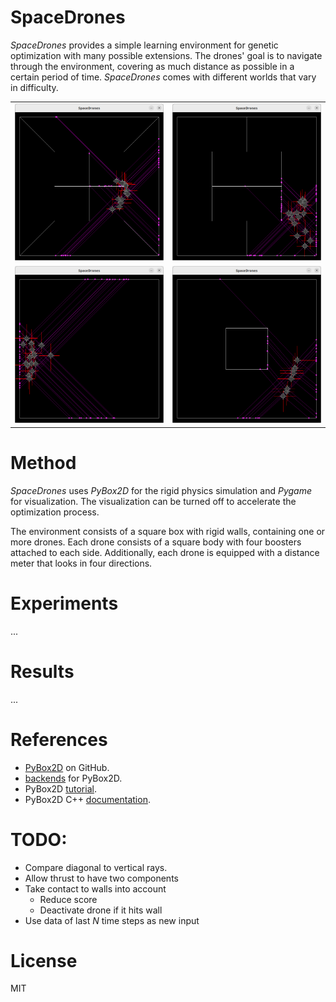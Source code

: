 # SpaceDrones

*SpaceDrones* provides a simple learning environment for genetic optimization with many possible extensions. The drones' goal is to navigate through the environment, covering as much distance as possible in a certain period of time. *SpaceDrones* comes with different worlds that vary in difficulty.

|||
|:--:|:--:|
|![](docs/map_cross.png)|![](docs/map_track.png)|
|![](docs/map_empty.png)|![](docs/map_block.png)|

# Method

*SpaceDrones* uses *PyBox2D* for the rigid physics simulation and *Pygame* for visualization. The visualization can be turned off to accelerate the optimization process.

The environment consists of a square box with rigid walls, containing one or more drones. Each drone consists of a square body with four boosters attached to each side. Additionally, each drone is equipped with a distance meter that looks in four directions.

# Experiments

...

# Results

...

# References

- [PyBox2D](https://github.com/pybox2d/pybox2d) on GitHub.
- [backends](https://github.com/pybox2d/pybox2d/tree/master/library/Box2D/examples/backends) for PyBox2D.
- PyBox2D [tutorial](https://github.com/pybox2d/cython-box2d/blob/master/docs/source/getting_started.md).
- PyBox2D C++ [documentation](https://box2d.org/documentation/).

# TODO:

- Compare diagonal to vertical rays.
- Allow thrust to have two components
- Take contact to walls into account
    - Reduce score
    - Deactivate drone if it hits wall
- Use data of last $N$ time steps as new input

# License

MIT
